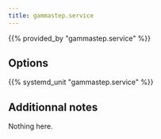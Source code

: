 ```yaml
---
title: gammastep.service
---
```


{{% provided_by "gammastep.service" %}}

## Options

{{% systemd_unit "gammastep.service" %}}

## Additionnal notes

Nothing here.